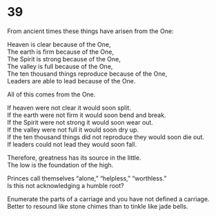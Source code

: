 # 39

From ancient times these things have arisen from the One:<br/>

Heaven is clear because of the One,<br/>
The earth is firm because of the One,<br/>
The Spirit is strong because of the One,<br/>
The valley is full because of the One,<br/>
The ten thousand things reproduce because of the One,<br/>
Leaders are able to lead because of the One.<br/>

All of this comes from the One.<br/>

If heaven were not clear it would soon split.<br/>
If the earth were not firm it would soon bend and break.<br/>
If the Spirit were not strong it would soon wear out.<br/>
If the valley were not full it would soon dry up.<br/>
If the ten thousand things did not reproduce they would soon die out.<br/>
If leaders could not lead they would soon fall.<br/>

Therefore, greatness has its source in the little.<br/>
The low is the foundation of the high.<br/>

Princes call themselves “alone,” “helpless,” “worthless.”<br/>
Is this not acknowledging a humble root?<br/>

Enumerate the parts of a carriage and you have not defined a carriage.<br/>
Better to resound like stone chimes than to tinkle like jade bells.<br/>